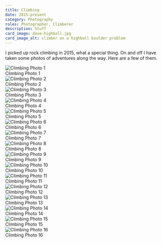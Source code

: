 ```yaml
---
title: Climbing
date: 2015-present
category: Photography
roles: Photographer, Climberer
description: Stuff
card_image: dave-highball.jpg
card_image_alt: climber on a highball boulder problem
---
```



I picked up rock climbing in 2015, what a special thing. 
On and off I have taken some photos of adventures along the way.
Here are a few of them.

<div class="gallery">
    <div class="gallery-item">
        <img src="/static/media/climbing-photography/01.jpg" alt="Climbing Photo 1">
        <div class="caption">Climbing Photo 1</div>
    </div>
    <div class="gallery-item">
        <img src="/static/media/climbing-photography/02.jpg" alt="Climbing Photo 2">
        <div class="caption">Climbing Photo 2</div>
    </div>
    <div class="gallery-item">
        <img src="/static/media/climbing-photography/03.jpg" alt="Climbing Photo 3">
        <div class="caption">Climbing Photo 3</div>
    </div>
    <div class="gallery-item">
        <img src="/static/media/climbing-photography/04.jpg" alt="Climbing Photo 4">
        <div class="caption">Climbing Photo 4</div>
    </div>
    <div class="gallery-item">
        <img src="/static/media/climbing-photography/05.jpg" alt="Climbing Photo 5">
        <div class="caption">Climbing Photo 5</div>
    </div>
    <div class="gallery-item">
        <img src="/static/media/climbing-photography/06.jpg" alt="Climbing Photo 6">
        <div class="caption">Climbing Photo 6</div>
    </div>
    <div class="gallery-item">
        <img src="/static/media/climbing-photography/07.jpg" alt="Climbing Photo 7">
        <div class="caption">Climbing Photo 7</div>
    </div>
    <div class="gallery-item">
        <img src="/static/media/climbing-photography/08.jpg" alt="Climbing Photo 8">
        <div class="caption">Climbing Photo 8</div>
    </div>
    <div class="gallery-item">
        <img src="/static/media/climbing-photography/09.jpg" alt="Climbing Photo 9">
        <div class="caption">Climbing Photo 9</div>
    </div>
    <div class="gallery-item">
        <img src="/static/media/climbing-photography/10.jpg" alt="Climbing Photo 10">
        <div class="caption">Climbing Photo 10</div>
    </div>
    <div class="gallery-item">
        <img src="/static/media/climbing-photography/11.jpg" alt="Climbing Photo 11">
        <div class="caption">Climbing Photo 11</div>
    </div>
    <div class="gallery-item">
        <img src="/static/media/climbing-photography/12.jpg" alt="Climbing Photo 12">
        <div class="caption">Climbing Photo 12</div>
    </div>
    <div class="gallery-item">
        <img src="/static/media/climbing-photography/13.jpg" alt="Climbing Photo 13">
        <div class="caption">Climbing Photo 13</div>
    </div>
    <div class="gallery-item">
        <img src="/static/media/climbing-photography/14.jpg" alt="Climbing Photo 14">
        <div class="caption">Climbing Photo 14</div>
    </div>
    <div class="gallery-item">
        <img src="/static/media/climbing-photography/15.jpg" alt="Climbing Photo 15">
        <div class="caption">Climbing Photo 15</div>
    </div>
    <div class="gallery-item">
        <img src="/static/media/climbing-photography/16.jpg" alt="Climbing Photo 16">
        <div class="caption">Climbing Photo 16</div>
    </div>
</div>




